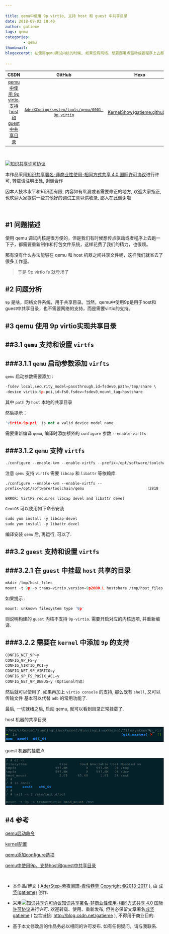 ```yaml
---

title: qemu中使用 9p virtio, 支持 host 和 guest 中共享目录
date: 2018-09-02 18:40
author: gatieme
tags: qemu
categories:
        - qemu
thumbnail: 
blogexcerpt: 在使用qemu调试内核的时候, 如果没有网络，想要部署点驱动或者程序上去都需要重新制作文件系统，本文讲解了如何通过 9p virtio fs 实现在 qemu 和 host 机器上共享文件和目录。

---
```


| CSDN | GitHub | Hexo |
|:----:|:------:|:----:|
| [qemu中使用 9p virtio, 支持 host 和 guest 中共享目录](https://blog.csdn.net/gatieme/article/details/82912921) | [`AderXCoding/system/tools/qemu/0001-9p_virtio`](https://github.com/gatieme/AderXCoding/tree/master/system/tools/qemu/0001-9p_virtio) | [KernelShow(gatieme.github.io)](https://gatieme.github.io/2018/09/30/2018/09/0003-qemu_use_9pnet_virtio_fs_to_share_folder/index) | 
<br>

<a rel="license" href="http://creativecommons.org/licenses/by-nc-sa/4.0/"><img alt="知识共享许可协议" style="border-width:0" src="https://i.creativecommons.org/l/by-nc-sa/4.0/88x31.png" /></a>

本作品采用<a rel="license" href="http://creativecommons.org/licenses/by-nc-sa/4.0/">知识共享署名-非商业性使用-相同方式共享 4.0 国际许可协议</a>进行许可, 转载请注明出处, 谢谢合作

因本人技术水平和知识面有限, 内容如有纰漏或者需要修正的地方, 欢迎大家指正, 也欢迎大家提供一些其他好的调试工具以供收录, 鄙人在此谢谢啦

<br>


#1	问题描述
-------

使用 qemu 调试内核是很方便的，但是我们有时候想传点驱动或者程序上去跑一下子，都需要重新制作和打包文件系统，这样花费了我们的精力，也很烦。

那有没有什么办法能够在 qemu 和 host 机器之间共享文件呢，这样我们就省去了很多工作量。

> 于是 9p virtio fs 就登场了

#2	问题分析
-------

`9p` 是啥，网络文件系统，用于共享目录。当然，qemu中使用9p是用于host和guest中共享目录，也不需要网络的支持，而是需要virtio的支持。

#3	qemu 使用 9p virtio实现共享目录
-------

##3.1	`qemu` 支持和设置 `virtfs`
-------

###3.1.1	`qemu` 启动参数添加 `virfts`
-------

`qemu` 启动参数需要添加 :

```cpp
-fsdev local,security_model=passthrough,id=fsdev0,path=/tmp/share \
-device virtio-9p-pci,id=fs0,fsdev=fsdev0,mount_tag=hostshare
```

其中 `path` 为 `host` 本地的共享目录

然后提示：

```cpp
'virtio-9p-pci' is not a valid device model name
```

需要重新编译 `qemu`, 编译时添加额外的 `configure` 参数 `--enable-virtfs`


###3.1.2	`qemu` 支持 `virtfs`
-------


```cpp
./configure --enable-kvm --enable-virtfs --prefix=/opt/software/toolchain/qemu
```

注意 `qemu` 支持 `virtfs` 需要 `libcap` 和 `libattr` 等依赖库.


```
./configure --enable-kvm --enable-virtfs --prefix=/opt/software/toolchain/qemu                            !2818

ERROR: VirtFS requires libcap devel and libattr devel
```

`CentOS` 可以使用如下命令安装

```cpp
sudo yum install -y libcap-devel
sudo yum install -y libattr-devel
```

编译安装 `qemu` 后, 再运行, 可以了.


##3.2	`guest` 支持和设置 `virtfs`
-------

###3.2.1	在 `guest` 中挂载 `host` 共享的目录
-------

```cpp
mkdir /tmp/host_files
mount -t 9p -o trans=virtio,version=9p2000.L hostshare /tmp/host_files
```

如果提示 :

```cpp
mount: unknown filesystem type '9p'
```

则说明构建的 `guest` 内核不支持 `9p-virtio`.
需要开启对应的内核选项, 并重新编译.


###3.2.2	需要在 `kernel` 中添加 `9p` 的支持
-------


```cpp
CONFIG_NET_9P=y
CONFIG_9P_FS=y
CONFIG_VIRTIO_PCI=y
CONFIG_NET_9P_VIRTIO=y
CONFIG_9P_FS_POSIX_ACL=y
CONFIG_NET_9P_DEBUG=y (Optional可选)
```

然后就可以使用了, 如果再加上 `virtio console` 的支持, 那么既有 `shell`, 又可以传输文件
基本可以代替 `adb` 的常用功能了.


最后, 一切就绪之后, 启动 qemu, 就可以看到目录正常挂载了.

host 机器的共享目录

![host 机器的共享目录](001-9p_virtio_host.png)

guest 机器的挂载点

![guest 机器的挂载点](002-9p_virtio_guest.png)


#4	参考
-------

[qemu启动命令](http://www.linux-kvm.org/page/9p_virtio)

[kernel配置](http://wiki.qemu.org/Documentation/9psetup)

[qemu添加configure选项](https://groups.google.com/forum/#!topic/coreos-dev/MjhL3tOOAVM)

[qemu中使用9p，支持host和guest中共享目录](https://blog.csdn.net/ayu_ag/article/details/52956351)


<br>

*	本作品/博文 ( [AderStep-紫夜阑珊-青伶巷草 Copyright ©2013-2017](http://blog.csdn.net/gatieme) ), 由 [成坚(gatieme)](http://blog.csdn.net/gatieme) 创作.

*	采用<a rel="license" href="http://creativecommons.org/licenses/by-nc-sa/4.0/"><img alt="知识共享许可协议" style="border-width:0" src="https://i.creativecommons.org/l/by-nc-sa/4.0/88x31.png" /></a><a rel="license" href="http://creativecommons.org/licenses/by-nc-sa/4.0/">知识共享署名-非商业性使用-相同方式共享 4.0 国际许可协议</a>进行许可. 欢迎转载、使用、重新发布, 但务必保留文章署名[成坚gatieme](http://blog.csdn.net/gatieme) ( 包含链接: http://blog.csdn.net/gatieme ), 不得用于商业目的. 

*	基于本文修改后的作品务必以相同的许可发布. 如有任何疑问，请与我联系.
